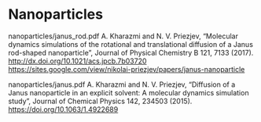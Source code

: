 # Nanoparticles

nanoparticles/janus_rod.pdf
A. Kharazmi and N. V. Priezjev, “Molecular dynamics simulations of the rotational and translational diffusion of a Janus rod-shaped nanoparticle”, 
Journal of Physical Chemistry B 121, 7133 (2017). http://dx.doi.org/10.1021/acs.jpcb.7b03720 https://sites.google.com/view/nikolai-priezjev/papers/janus-nanoparticle

nanoparticles/janus.pdf
A. Kharazmi and N. V. Priezjev, “Diffusion of a Janus nanoparticle in an explicit solvent: A molecular dynamics simulation study”, 
Journal of Chemical Physics 142, 234503 (2015). https://doi.org/10.1063/1.4922689
